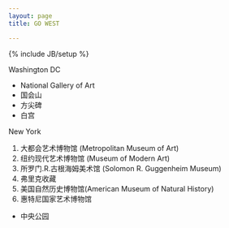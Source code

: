 ```yaml
---
layout: page
title: GO WEST

---
```

{% include JB/setup %}

Washington DC

- National Gallery of Art
- 国会山
- 方尖碑
- 白宫

New York

1. 大都会艺术博物馆 (Metropolitan Museum of Art)
2. 纽约现代艺术博物馆 (Museum of Modern Art)
3. 所罗门.R.古根海姆美术馆 (Solomon R. Guggenheim Museum)
4. 弗里克收藏
5. 美国自然历史博物馆(American Museum of Natural History)
6. 惠特尼国家艺术博物馆

- 中央公园

